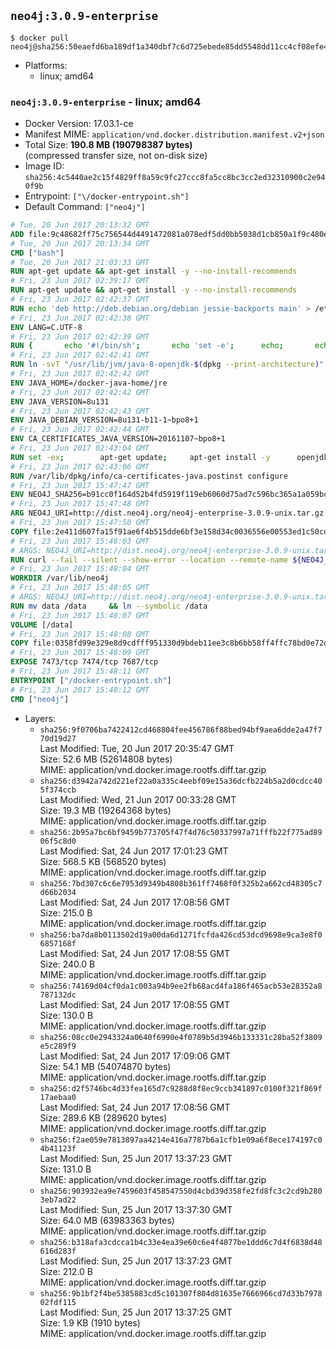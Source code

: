 ## `neo4j:3.0.9-enterprise`

```console
$ docker pull neo4j@sha256:50eaefd6ba189df1a340dbf7c6d725ebede85dd5548dd11cc4cf08efe41677a4
```

-	Platforms:
	-	linux; amd64

### `neo4j:3.0.9-enterprise` - linux; amd64

-	Docker Version: 17.03.1-ce
-	Manifest MIME: `application/vnd.docker.distribution.manifest.v2+json`
-	Total Size: **190.8 MB (190798387 bytes)**  
	(compressed transfer size, not on-disk size)
-	Image ID: `sha256:4c5440ae2c15f4829ff8a59c9fc27ccc8fa5cc8bc3cc2ed32310900c2e940f9b`
-	Entrypoint: `["\/docker-entrypoint.sh"]`
-	Default Command: `["neo4j"]`

```dockerfile
# Tue, 20 Jun 2017 20:13:32 GMT
ADD file:9c48682ff75c756544d4491472081a078edf5dd0bb5038d1cb850a1f9c480e3e in / 
# Tue, 20 Jun 2017 20:13:34 GMT
CMD ["bash"]
# Tue, 20 Jun 2017 21:03:33 GMT
RUN apt-get update && apt-get install -y --no-install-recommends 		ca-certificates 		curl 		wget 	&& rm -rf /var/lib/apt/lists/*
# Fri, 23 Jun 2017 02:39:17 GMT
RUN apt-get update && apt-get install -y --no-install-recommends 		bzip2 		unzip 		xz-utils 	&& rm -rf /var/lib/apt/lists/*
# Fri, 23 Jun 2017 02:42:37 GMT
RUN echo 'deb http://deb.debian.org/debian jessie-backports main' > /etc/apt/sources.list.d/jessie-backports.list
# Fri, 23 Jun 2017 02:42:38 GMT
ENV LANG=C.UTF-8
# Fri, 23 Jun 2017 02:42:39 GMT
RUN { 		echo '#!/bin/sh'; 		echo 'set -e'; 		echo; 		echo 'dirname "$(dirname "$(readlink -f "$(which javac || which java)")")"'; 	} > /usr/local/bin/docker-java-home 	&& chmod +x /usr/local/bin/docker-java-home
# Fri, 23 Jun 2017 02:42:41 GMT
RUN ln -svT "/usr/lib/jvm/java-8-openjdk-$(dpkg --print-architecture)" /docker-java-home
# Fri, 23 Jun 2017 02:42:42 GMT
ENV JAVA_HOME=/docker-java-home/jre
# Fri, 23 Jun 2017 02:42:42 GMT
ENV JAVA_VERSION=8u131
# Fri, 23 Jun 2017 02:42:43 GMT
ENV JAVA_DEBIAN_VERSION=8u131-b11-1~bpo8+1
# Fri, 23 Jun 2017 02:42:44 GMT
ENV CA_CERTIFICATES_JAVA_VERSION=20161107~bpo8+1
# Fri, 23 Jun 2017 02:43:04 GMT
RUN set -ex; 		apt-get update; 	apt-get install -y 		openjdk-8-jre-headless="$JAVA_DEBIAN_VERSION" 		ca-certificates-java="$CA_CERTIFICATES_JAVA_VERSION" 	; 	rm -rf /var/lib/apt/lists/*; 		[ "$(readlink -f "$JAVA_HOME")" = "$(docker-java-home)" ]; 		update-alternatives --get-selections | awk -v home="$(readlink -f "$JAVA_HOME")" 'index($3, home) == 1 { $2 = "manual"; print | "update-alternatives --set-selections" }'; 	update-alternatives --query java | grep -q 'Status: manual'
# Fri, 23 Jun 2017 02:43:06 GMT
RUN /var/lib/dpkg/info/ca-certificates-java.postinst configure
# Fri, 23 Jun 2017 15:47:47 GMT
ENV NEO4J_SHA256=b91cc0f164d52b4fd5919f119eb6060d75ad7c596bc365a1a059bc0423a11f18 NEO4J_TARBALL=neo4j-enterprise-3.0.9-unix.tar.gz
# Fri, 23 Jun 2017 15:47:48 GMT
ARG NEO4J_URI=http://dist.neo4j.org/neo4j-enterprise-3.0.9-unix.tar.gz
# Fri, 23 Jun 2017 15:47:50 GMT
COPY file:2e411d607fa15f91ae6f4b515dde6bf3e158d34c0036556e00553ed1c50cd63d in /tmp/ 
# Fri, 23 Jun 2017 15:48:03 GMT
# ARGS: NEO4J_URI=http://dist.neo4j.org/neo4j-enterprise-3.0.9-unix.tar.gz
RUN curl --fail --silent --show-error --location --remote-name ${NEO4J_URI}     && echo "${NEO4J_SHA256} ${NEO4J_TARBALL}" | sha256sum --check --quiet -     && tar --extract --file ${NEO4J_TARBALL} --directory /var/lib     && mv /var/lib/neo4j-* /var/lib/neo4j     && rm ${NEO4J_TARBALL}
# Fri, 23 Jun 2017 15:48:04 GMT
WORKDIR /var/lib/neo4j
# Fri, 23 Jun 2017 15:48:05 GMT
# ARGS: NEO4J_URI=http://dist.neo4j.org/neo4j-enterprise-3.0.9-unix.tar.gz
RUN mv data /data     && ln --symbolic /data
# Fri, 23 Jun 2017 15:48:07 GMT
VOLUME [/data]
# Fri, 23 Jun 2017 15:48:08 GMT
COPY file:0358fd99e329e8d9cdfff951330d9bdeb11ee3c8b6bb58ff4ffc78bd0e72d61d in /docker-entrypoint.sh 
# Fri, 23 Jun 2017 15:48:09 GMT
EXPOSE 7473/tcp 7474/tcp 7687/tcp
# Fri, 23 Jun 2017 15:48:11 GMT
ENTRYPOINT ["/docker-entrypoint.sh"]
# Fri, 23 Jun 2017 15:48:12 GMT
CMD ["neo4j"]
```

-	Layers:
	-	`sha256:9f0706ba7422412cd468804fee456786f88bed94bf9aea6dde2a47f770d19d27`  
		Last Modified: Tue, 20 Jun 2017 20:35:47 GMT  
		Size: 52.6 MB (52614808 bytes)  
		MIME: application/vnd.docker.image.rootfs.diff.tar.gzip
	-	`sha256:d3942a742d221ef22a0a335c4eebf09e15a36dcfb224b5a2d0cdcc405f374ccb`  
		Last Modified: Wed, 21 Jun 2017 00:33:28 GMT  
		Size: 19.3 MB (19264368 bytes)  
		MIME: application/vnd.docker.image.rootfs.diff.tar.gzip
	-	`sha256:2b95a7bc6bf9459b773705f47f4d76c50337997a71fffb22f775ad8906f5c8d0`  
		Last Modified: Sat, 24 Jun 2017 17:01:23 GMT  
		Size: 568.5 KB (568520 bytes)  
		MIME: application/vnd.docker.image.rootfs.diff.tar.gzip
	-	`sha256:7bd307c6c6e7953d9349b4808b361ff7468f0f325b2a662cd48305c7d66b2034`  
		Last Modified: Sat, 24 Jun 2017 17:08:56 GMT  
		Size: 215.0 B  
		MIME: application/vnd.docker.image.rootfs.diff.tar.gzip
	-	`sha256:ba7da8b0113502d19a00da6d1271fcfda426cd53dcd9698e9ca3e8f06857168f`  
		Last Modified: Sat, 24 Jun 2017 17:08:55 GMT  
		Size: 240.0 B  
		MIME: application/vnd.docker.image.rootfs.diff.tar.gzip
	-	`sha256:74169d04cf0da1c003a94b9ee2fb68acd4fa186f465acb53e28352a8787132dc`  
		Last Modified: Sat, 24 Jun 2017 17:08:55 GMT  
		Size: 130.0 B  
		MIME: application/vnd.docker.image.rootfs.diff.tar.gzip
	-	`sha256:08cc0e2943324a0640f6990e4f0789b5d3946b133331c28ba52f3809e5c289f9`  
		Last Modified: Sat, 24 Jun 2017 17:09:06 GMT  
		Size: 54.1 MB (54074870 bytes)  
		MIME: application/vnd.docker.image.rootfs.diff.tar.gzip
	-	`sha256:d2f5746bc4d33fea165d7c9288d8f8ec9ccb341897c0100f321f869f17aebaa0`  
		Last Modified: Sat, 24 Jun 2017 17:08:56 GMT  
		Size: 289.6 KB (289620 bytes)  
		MIME: application/vnd.docker.image.rootfs.diff.tar.gzip
	-	`sha256:f2ae059e7813897aa4214e416a7787b6a1cfb1e09a6f8ece174197c04b41123f`  
		Last Modified: Sun, 25 Jun 2017 13:37:23 GMT  
		Size: 131.0 B  
		MIME: application/vnd.docker.image.rootfs.diff.tar.gzip
	-	`sha256:903932ea9e7459603f458547550d4cbd39d358fe2fd8fc3c2cd9b2803eb7ad22`  
		Last Modified: Sun, 25 Jun 2017 13:37:30 GMT  
		Size: 64.0 MB (63983363 bytes)  
		MIME: application/vnd.docker.image.rootfs.diff.tar.gzip
	-	`sha256:b318afa3cdcca1b4c33e4ea39e60c6e4f4877be1ddd6c7d4f6838d48616d283f`  
		Last Modified: Sun, 25 Jun 2017 13:37:23 GMT  
		Size: 212.0 B  
		MIME: application/vnd.docker.image.rootfs.diff.tar.gzip
	-	`sha256:9b1bf2f4be5385883cd5c101307f804d81635e7666966cd7d33b797802fdf115`  
		Last Modified: Sun, 25 Jun 2017 13:37:25 GMT  
		Size: 1.9 KB (1910 bytes)  
		MIME: application/vnd.docker.image.rootfs.diff.tar.gzip

